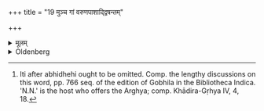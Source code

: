 +++
title = "19 मुञ्च गां वरुणपाशाद्द्विषन्तम्"

+++

<details><summary>मूलम्</summary>

मुञ्च गां वरुणपाशाद्द्विषन्तं मेऽभिधेहीति तं जह्यमुष्य चोभयोरुत्सृज गामत्तु तृणानि पिबतूदकमिति ब्रूयात् १९
</details>

<details><summary>Oldenberg</summary>

19. [^7]  He should reply, 'Let loose the cow from the fetter of Varuṇa; bind (with it) him who hates me. Kill him and (the enemy) of N.N., (the enemies) of both (myself and N.N.). Deliver the cow; let it eat grass, let it drink water' (MB. II, 8, 13).


[^7]:  Iti after abhidhehi ought to be omitted. Comp. the lengthy discussions on this word, pp. 766 seq. of the edition of Gobhila in the Bibliotheca Indica. 'N.N.' is the host who offers the Arghya; comp. Khādira-Gṛhya IV, 4, 18.
</details>
